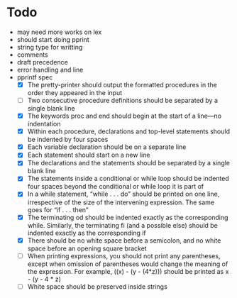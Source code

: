 # Todo

+ may need more works on lex
+ should start doing pprint
+ string type for writting
+ comments
+ draft precedence
+ error handling and line
+ pprintf spec
    * [x] The pretty-printer should output the formatted procedures in the order they appeared in the input
    * [ ] Two consecutive procedure definitions should be separated by a single blank line
    * [x] The keywords proc and end should begin at the start of a line—no indentation
    * [x] Within each procedure, declarations and top-level statements should be indented by four spaces
    * [x] Each variable declaration should be on a separate line
    * [x] Each statement should start on a new line
    * [x] The declarations and the statements should be separated by a single blank line
    * [x] The statements inside a conditional or while loop should be indented four spaces beyond the conditional or while loop it is part of
    * [x] In a while statement, “while . . . do” should be printed on one line, irrespective of the size of the intervening expression. The same goes for “if . . . then”
    * [x] The terminating od should be indented exactly as the corresponding while. Similarly, the terminating fi (and a possible else) should be indented exactly as the corresponding if
    * [x] There should be no white space before a semicolon, and no white space before an opening square bracket
    * [ ] When printing expressions, you should not print any parentheses, except when omission of parentheses would change the meaning of the expression. For example, ((x) - (y - (4*z))) should be printed as x - (y - 4 * z)
    * [ ] White space should be preserved inside strings